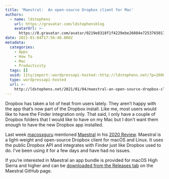 ```yaml
---
title: 'Maestral:  An open-source Dropbox client for Mac'
authors:
  - name: ldstephens
    url: https://gravatar.com/ldstephensblog
    avatarUrl: >-
      https://0.gravatar.com/avatar/0219e8318f1f4229ebe26084e7253765017f43ca0c631be37dc6d0b8ad6e40a4?s=96&d=identicon&r=G
date: 2021-01-04T17:56:48.000Z
metadata:
  categories:
    - Apps
    - How To
    - Mac
    - Productivity
  tags: []
  uuid: 11ty/import::wordpressapi-hosted::http://ldstephens.net/?p=2608
  type: wordpressapi-hosted
  url: >-
    http://ldstephens.net/2021/01/04/maestral-an-open-source-dropbox-client-for-mac/
---
```

Dropbox has taken a lot of heat from users lately. They aren’t happy with the app that’s now part of the Dropbox install. Like me, most users would like to have the Finder integration only. That said, I only have a couple of Dropbox folders that I would like to have on my Mac but I don’t want them enough to have the new Dropbox app installed.

Last week [macosxguru](https://twitter.com/macosxguru?lang=en) mentioned [Maestral](https://github.com/SamSchott/maestral#about) in his [2020 Review](http://bicycleforyourmind.com/2020_review). Maestral is a light-weight and open-source Dropbox client for macOS and Linux. It uses the public Dropbox API and integrates with Finder just like Dropbox used to do. I’ve been using it for a few days and have had no issues.

If you’re interested in Maestral an app bundle is provided for macOS High Sierra and higher and can be [downloaded from the Releases tab](https://github.com/SamSchott/maestral/releases/tag/v1.3.1) on the Maestral GitHub page.